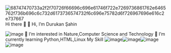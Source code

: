 ![68747470733a2f2f70726f66696c696e61746f722e7269736861762e6465762f736b696c6c732d6173736574732f6c696e75782d6f726967696e616c2e737667](https://github.com/durukansahin/durukansahin/assets/156955364/3b4b2d94-844a-492a-ba66-96aeb899c96d)Hi there 👋
👋 Hi, I’m Durukan Şahin

![image](https://github.com/durukansahin/durukansahin/assets/156955364/0c809f09-6f63-4cd7-b615-b2e34d1ca8c0)
👀 I’m interested in Nature,Computer Science and Technology
🌱 I’m currently learning Python,HTML,Linux
My Skill
![image](https://github.com/durukansahin/durukansahin/assets/156955364/b9de7836-14d8-48c3-ba38-673e475a7735)![image](https://github.com/durukansahin/durukansahin/assets/156955364/2628cb79-1f41-4f9f-b8bc-f612c20ee9f5)![image](https://github.com/durukansahin/durukansahin/assets/156955364/a112e3ac-b0a8-441b-ba49-30b1c33e4844)![image](https://github.com/durukansahin/durukansahin/assets/156955364/b0346ce0-874f-4b66-ae96-6df48cc33ce8)




<!---
durukansahin/durukansahin is a ✨ special ✨ repository because its `README.md` (this file) appears on your GitHub profile.
You can click the Preview link to take a look at your changes.
--->
